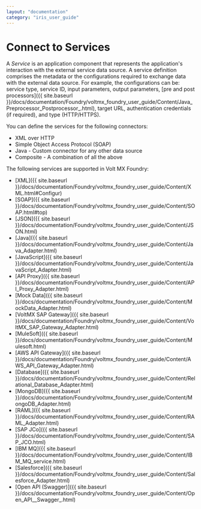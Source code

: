 ```yaml
---
layout: "documentation"
category: "iris_user_guide"
---
```

                         


Connect to Services
===================

A _Service_ is an application component that represents the application's interaction with the external service data source. A service definition comprises the metadata or the configurations required to exchange data with the external data source. For example, the configurations can be: service type, service ID, input parameters, output parameters, [pre and post processors]({{ site.baseurl }}/docs/documentation/Foundry/voltmx_foundry_user_guide/Content/Java_Preprocessor_Postprocessor_.html), target URL, authentication credentials (if required), and type (HTTP/HTTPS).

You can define the services for the following connectors:

*   XML over HTTP
*   Simple Object Access Protocol (SOAP)
*   Java - Custom connector for any other data source
*   Composite - A combination of all the above

The following services are supported in Volt MX Foundry:

*   [XML]({{ site.baseurl }}/docs/documentation/Foundry/voltmx_foundry_user_guide/Content/XML.html#Configur)
*   [SOAP]({{ site.baseurl }}/docs/documentation/Foundry/voltmx_foundry_user_guide/Content/SOAP.html#top)
*   [JSON]({{ site.baseurl }}/docs/documentation/Foundry/voltmx_foundry_user_guide/Content/JSON.html)
*   [Java]({{ site.baseurl }}/docs/documentation/Foundry/voltmx_foundry_user_guide/Content/Java_Adapter.html)
*   [JavaScript]({{ site.baseurl }}/docs/documentation/Foundry/voltmx_foundry_user_guide/Content/JavaScript_Adapter.html)
*   [API Proxy]({{ site.baseurl }}/docs/documentation/Foundry/voltmx_foundry_user_guide/Content/API_Proxy_Adapter.html)
*   [Mock Data]({{ site.baseurl }}/docs/documentation/Foundry/voltmx_foundry_user_guide/Content/MockData_Adapter.html)
*   [VoltMX SAP Gateway]({{ site.baseurl }}/docs/documentation/Foundry/voltmx_foundry_user_guide/Content/VoltMX_SAP_Gateway_Adapter.html)
*   [MuleSoft]({{ site.baseurl }}/docs/documentation/Foundry/voltmx_foundry_user_guide/Content/Mulesoft.html)
*   [AWS API Gateway]({{ site.baseurl }}/docs/documentation/Foundry/voltmx_foundry_user_guide/Content/AWS_API_Gateway_Adapter.html)
*   [Database]({{ site.baseurl }}/docs/documentation/Foundry/voltmx_foundry_user_guide/Content/Relational_Database_Adapter.html)
*   [MongoDB]({{ site.baseurl }}/docs/documentation/Foundry/voltmx_foundry_user_guide/Content/MongoDB_Adapter.html)
*   [RAML]({{ site.baseurl }}/docs/documentation/Foundry/voltmx_foundry_user_guide/Content/RAML_Adapter.html)
*   [SAP JCo]({{ site.baseurl }}/docs/documentation/Foundry/voltmx_foundry_user_guide/Content/SAP_JCO.html)
*   [IBM MQ]({{ site.baseurl }}/docs/documentation/Foundry/voltmx_foundry_user_guide/Content/IBM_MQ_service.html)
*   [Salesforce]({{ site.baseurl }}/docs/documentation/Foundry/voltmx_foundry_user_guide/Content/Salesforce_Adapter.html)
*   [Open API (Swagger)]({{ site.baseurl }}/docs/documentation/Foundry/voltmx_foundry_user_guide/Content/Open_API__Swagger_.html)
